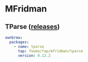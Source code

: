 # MFridman

## TParse ([releases](https://github.com/mfridman/tparse/releases))

```yaml
ownbrew:
  packages:
    - name: tparse
      tap: foomo/tap/mfridman/tparse
      version: 0.12.2
```
